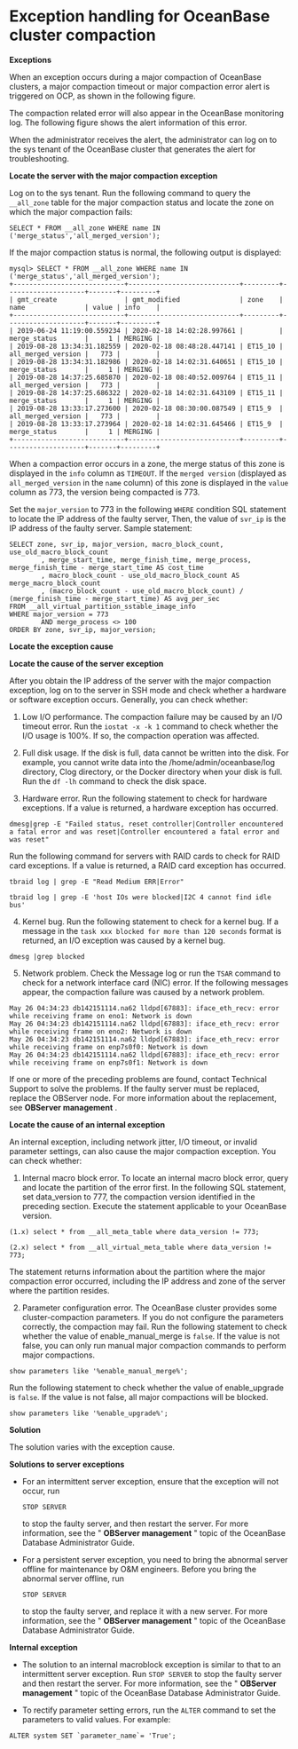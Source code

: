 Exception handling for OceanBase cluster compaction
========================================================================

**Exceptions**

When an exception occurs during a major compaction of OceanBase clusters, a major compaction timeout or major compaction error alert is triggered on OCP, as shown in the following figure.

The compaction related error will also appear in the OceanBase monitoring log. The following figure shows the alert information of this error.

When the administrator receives the alert, the administrator can log on to the sys tenant of the OceanBase cluster that generates the alert for troubleshooting.

**Locate the server with the major compaction exception**

Log on to the sys tenant. Run the following command to query the `__all_zone` table for the major compaction status and locate the zone on which the major compaction fails:

```code
SELECT * FROM __all_zone WHERE name IN ('merge_status','all_merged_version');
```

If the major compaction status is normal, the following output is displayed:

```code
mysql> SELECT * FROM __all_zone WHERE name IN ('merge_status','all_merged_version');
+----------------------------+----------------------------+---------+--------------------+-------+---------+
| gmt_create                 | gmt_modified               | zone    | name               | value | info    |
+----------------------------+----------------------------+---------+--------------------+-------+---------+
| 2019-06-24 11:19:00.559234 | 2020-02-18 14:02:28.997661 |         | merge_status       |     1 | MERGING |
| 2019-08-28 13:34:31.182559 | 2020-02-18 08:48:28.447141 | ET15_10 | all_merged_version |   773 |         |
| 2019-08-28 13:34:31.182986 | 2020-02-18 14:02:31.640651 | ET15_10 | merge_status       |     1 | MERGING |
| 2019-08-28 14:37:25.685870 | 2020-02-18 08:40:52.009764 | ET15_11 | all_merged_version |   773 |         |
| 2019-08-28 14:37:25.686322 | 2020-02-18 14:02:31.643109 | ET15_11 | merge_status       |     1 | MERGING |
| 2019-08-28 13:33:17.273600 | 2020-02-18 08:30:00.087549 | ET15_9  | all_merged_version |   773 |         |
| 2019-08-28 13:33:17.273964 | 2020-02-18 14:02:31.645466 | ET15_9  | merge_status       |     1 | MERGING |
+----------------------------+----------------------------+---------+--------------------+-------+---------+
```

When a compaction error occurs in a zone, the merge status of this zone is displayed in the `info` column as `TIMEOUT`. If the `merged version` (displayed as `all_merged_version` in the `name` column) of this zone is displayed in the `value` column as 773, the version being compacted is 773.

Set the `major_version` to 773 in the following `WHERE` condition SQL statement to locate the IP address of the faulty server, Then, the value of `svr_ip` is the IP address of the faulty server. Sample statement:

```code
SELECT zone, svr_ip, major_version, macro_block_count, use_old_macro_block_count
        , merge_start_time, merge_finish_time, merge_process, merge_finish_time - merge_start_time AS cost_time
        , macro_block_count - use_old_macro_block_count AS merge_macro_block_count
        , (macro_block_count - use_old_macro_block_count) / (merge_finish_time - merge_start_time) AS avg_per_sec
FROM __all_virtual_partition_sstable_image_info
WHERE major_version = 773
        AND merge_process <> 100
ORDER BY zone, svr_ip, major_version;
```

**Locate the exception cause**

**Locate the cause of the server exception**

After you obtain the IP address of the server with the major compaction exception, log on to the server in SSH mode and check whether a hardware or software exception occurs. Generally, you can check whether:

1. Low I/O performance. The compaction failure may be caused by an I/O timeout error. Run the `iostat -x -k 1` command to check whether the I/O usage is 100%. If so, the compaction operation was affected.

2. Full disk usage. If the disk is full, data cannot be written into the disk. For example, you cannot write data into the /home/admin/oceanbase/log directory, Clog directory, or the Docker directory when your disk is full. Run the `df -lh` command to check the disk space.

3. Hardware error. Run the following statement to check for hardware exceptions. If a value is returned, a hardware exception has occurred.

```code
dmesg|grep -E "Failed status, reset controller|Controller encountered a fatal error and was reset|Controller encountered a fatal error and was reset"
```

Run the following command for servers with RAID cards to check for RAID card exceptions. If a value is returned, a RAID card exception has occurred.

```code
tbraid log | grep -E "Read Medium ERR|Error"

tbraid log | grep -E 'host IOs were blocked|I2C 4 cannot find idle bus'
```

4. Kernel bug. Run the following statement to check for a kernel bug. If a message in the `task xxx blocked for more than 120 seconds` format is returned, an I/O exception was caused by a kernel bug.

```code
dmesg |grep blocked
```

5. Network problem. Check the Message log or run the `TSAR` command to check for a network interface card (NIC) error. If the following messages appear, the compaction failure was caused by a network problem.

```code
May 26 04:34:23 db142151114.na62 lldpd[67883]: iface_eth_recv: error while receiving frame on eno1: Network is down
May 26 04:34:23 db142151114.na62 lldpd[67883]: iface_eth_recv: error while receiving frame on eno2: Network is down
May 26 04:34:23 db142151114.na62 lldpd[67883]: iface_eth_recv: error while receiving frame on enp7s0f0: Network is down
May 26 04:34:23 db142151114.na62 lldpd[67883]: iface_eth_recv: error while receiving frame on enp7s0f1: Network is down
```

If one or more of the preceding problems are found, contact Technical Support to solve the problems. If the faulty server must be replaced, replace the OBServer node. For more information about the replacement, see **OBServer management** .

**Locate the cause of an internal exception**

An internal exception, including network jitter, I/O timeout, or invalid parameter settings, can also cause the major compaction exception. You can check whether:

1. Internal macro block error. To locate an internal macro block error, query and locate the partition of the error first. In the following SQL statement, set data_version to 777, the compaction version identified in the preceding section. Execute the statement applicable to your OceanBase version.

```code
(1.x) select * from __all_meta_table where data_version != 773;

(2.x) select * from __all_virtual_meta_table where data_version != 773;
```

The statement returns information about the partition where the major compaction error occurred, including the IP address and zone of the server where the partition resides.

2. Parameter configuration error. The OceanBase cluster provides some cluster-compaction parameters. If you do not configure the parameters correctly, the compaction may fail. Run the following statement to check whether the value of enable_manual_merge is `false`. If the value is not false, you can only run manual major compaction commands to perform major compactions.

```code
show parameters like '%enable_manual_merge%';    
```

Run the following statement to check whether the value of enable_upgrade is `false`. If the value is not false, all major compactions will be blocked.

```code
show parameters like '%enable_upgrade%';     
```

**Solution**

The solution varies with the exception cause.

**Solutions to server exceptions**

* For an intermittent server exception, ensure that the exception will not occur, run

  `STOP SERVER`

  to stop the faulty server, and then restart the server. For more information, see the " **OBServer management** " topic of the OceanBase Database Administrator Guide.
  
* For a persistent server exception, you need to bring the abnormal server offline for maintenance by O\&M engineers. Before you bring the abnormal server offline, run

  `STOP SERVER`

  to stop the faulty server, and replace it with a new server. For more information, see the " **OBServer management** " topic of the OceanBase Database Administrator Guide.
  
**Internal exception**

* The solution to an internal macroblock exception is similar to that to an intermittent server exception. Run `STOP SERVER` to stop the faulty server and then restart the server. For more information, see the " **OBServer management** " topic of the OceanBase Database Administrator Guide.

* To rectify parameter setting errors, run the `ALTER` command to set the parameters to valid values. For example:

```code
ALTER system SET `parameter_name`= 'True';
```
